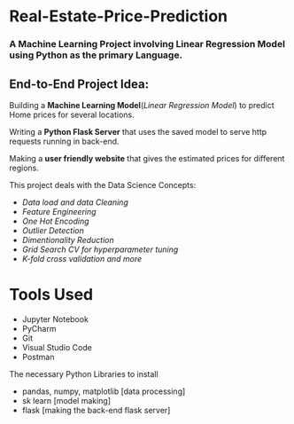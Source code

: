 # Real-Estate-Price-Prediction
### A Machine Learning Project involving Linear Regression Model using Python as the primary Language.

## End-to-End Project Idea:

Building a **Machine Learning Model**(_Linear Regression Model_) to predict Home prices for several locations.

Writing a **Python Flask Server** that uses the saved model to serve http requests running in back-end.

Making a **user friendly website** that gives the estimated prices for different regions.

This project deals with the Data Science Concepts:
- *Data load and data Cleaning*
- *Feature Engineering*
- *One Hot Encoding*
- *Outlier Detection*
- *Dimentionality Reduction*
- *Grid Search CV for hyperparameter tuning*
- *K-fold cross validation and more*


# Tools Used 
- Jupyter Notebook
- PyCharm
- Git
- Visual Studio Code
- Postman

The necessary Python Libraries to install 
- pandas, numpy, matplotlib [data processing]
- sk learn [model making]
- flask [making the back-end flask server]

